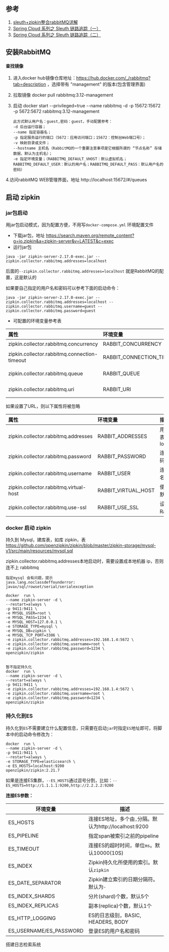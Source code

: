 ## 参考

1. [sleuth\+zipkin整合rabbitMQ详解](https://www.cnblogs.com/gyyyblog/p/11594412.html)
2. [Spring Cloud 系列之 Sleuth 链路追踪（一）](https://www.cnblogs.com/mrhelloworld/p/sleuth1.html)
3. [Spring Cloud 系列之 Sleuth 链路追踪（二）](https://www.cnblogs.com/mrhelloworld/p/sleuth2.html)



## 安装RabbitMQ

#### 查找镜像

1. 进入docker hub镜像仓库地址：https://hub.docker.com/_/rabbitmq?tab=description ，选择带有 "management" 的版本(包含管理界面)

2. 拉取镜像
    docker pull rabbitmq:3.12-management 

3. 启动 docker start --privileged=true --name rabbitmq -d -p 15672:15672 -p 5672:5672 rabbitmq:3.12-management

    ```
    此方式默认用户名：guest,密码：guest，手动配置参考：
    -d 后台运行容器；
    --name 指定容器名；
    -p 指定服务运行的端口（5672：应用访问端口；15672：控制台Web端口号）；
    -v 映射目录或文件；
    --hostname 主机名（RabbitMQ的一个重要注意事项是它根据所谓的 “节点名称” 存储数据，默认为主机名）；
    -e 指定环境变量；（RABBITMQ_DEFAULT_VHOST：默认虚拟机名；RABBITMQ_DEFAULT_USER：默认的用户名；RABBITMQ_DEFAULT_PASS：默认用户名的密码）
    ```

4.访问rabbitMQ WEB管理界面，地址 http://localhost:15672/#/queues

## 启动 zipkin

### jar包启动

用jar包启动模式，因为配置方便，不用写`docker-compose.yml` 环境配置文件

- 下载jar包，地址 https://search.maven.org/remote_content?g=io.zipkin&a=zipkin-server&v=LATEST&c=exec
- 运行jar包

```
java -jar zipkin-server-2.17.0-exec.jar --zipkin.collector.rabbitmq.addresses=localhost
```

后面的`--zipkin.collector.rabbitmq.addresses=localhost` 就是RabbitMQ的配置，这是默认的

如果要自己指定的用户名和密码可以参考下面的启动命令：

```
java -jar zipkin-server-2.17.0-exec.jar --zipkin.collector.rabbitmq.addresses=localhost --zipkin.collector.rabbitmq.username=guest --zipkin.collector.rabbitmq.password=guest
```

- 可配置的环境变量参考表

| 属性                                         | 环境变量                  | 描述                                                         |
| :------------------------------------------- | :------------------------ | :----------------------------------------------------------- |
| zipkin.collector.rabbitmq.concurrency        | RABBIT_CONCURRENCY        | 并发消费者数量，默认为 1                                     |
| zipkin.collector.rabbitmq.connection-timeout | RABBIT_CONNECTION_TIMEOUT | 建立连接时的超时时间，默认为 60000 毫秒，即 1 分钟           |
| zipkin.collector.rabbitmq.queue              | RABBIT_QUEUE              | 从中获取 span 信息的队列，默认为 zipkin                      |
| zipkin.collector.rabbitmq.uri                | RABBIT_URI                | 符合 RabbitMQ URI 规范 的 URI，例如 amqp://user:pass@host:10000/vhost |

如果设置了URL，则以下属性将被忽略

| 属性                                   | 环境变量            | 描述                                                         |
| :------------------------------------- | :------------------ | :----------------------------------------------------------- |
| zipkin.collector.rabbitmq.addresses    | RABBIT_ADDRESSES    | 用逗号分隔的 RabbitMQ 地址列表，例如 localhost:5672,localhost:5673 |
| zipkin.collector.rabbitmq.password     | RABBIT_PASSWORD     | 连接到 RabbitMQ 时使用的密码，默认为 guest                   |
| zipkin.collector.rabbitmq.username     | RABBIT_USER         | 连接到 RabbitMQ 时使用的用户名，默认为 guest                 |
| zipkin.collector.rabbitmq.virtual-host | RABBIT_VIRTUAL_HOST | 使用的 RabbitMQ virtual host，默认为 /                       |
| zipkin.collector.rabbitmq.use-ssl      | RABBIT_USE_SSL      | 设置为 true 则用 SSL 的方式与 RabbitMQ 建立链接              |

### docker 启动 zipkin

持久到 Mysql，建库表，如库 zipkin，表 https://github.com/openzipkin/zipkin/blob/master/zipkin-storage/mysql-v1/src/main/resources/mysql.sql

zipkin.collector.rabbitmq.addresses本地启动时，需要设置成本地机器 ip，否则连不上 rabbitmq

```
指定mysql 会有问题，提示
java.lang.noclassdeffounderror: javax/sql/rowset/serial/serialexception

docker  run \
--name zipkin-server -d \
--restart=always \
-p 9411:9411 \
-e MYSQL_USER=root \
-e MYSQL_PASS=1234 \
-e MYSQL_HOST=127.0.0.1 \
-e STORAGE_TYPE=mysql \
-e MYSQL_DB=zipkin \
-e MYSQL_TCP_PORT=3306 \
-e zipkin.collector.rabbitmq.addresses=192.168.1.4:5672 \
-e zipkin.collector.rabbitmq.username=root \
-e zipkin.collector.rabbitmq.password=1234 \
openzipkin/zipkin


暂不指定持久化
docker  run \
--name zipkin-server -d \
--restart=always \
-p 9411:9411 \
-e zipkin.collector.rabbitmq.addresses=192.168.1.4:5672 \
-e zipkin.collector.rabbitmq.username=root \
-e zipkin.collector.rabbitmq.password=1234 \
openzipkin/zipkin
```

### 持久化到ES

持久化到`ES`不需要建立什么配置信息，只需要在启动`jar`时指定`ES`地址即可，将脚本中的启动命令修改为：

```shell
docker  run \
--name zipkin-server -d \
-p 9411:9411 \
--restart=always \
-e STORAGE_TYPE=elasticsearch \
-e ES_HOSTS=localhost:9200
openzipkin/zipkin:2.21.7
```

如果是连接ES集群，`--ES_HOSTS`通过逗号分割，比如：`--ES_HOSTS=http://1.1.1.1:9200,http://2.2.2.2:9200`

**连接ES参数：**

| 环境变量                | 描述                                                   |
| ----------------------- | ------------------------------------------------------ |
| ES_HOSTS                | 连接ES地址，多个由`,`分隔。默认为http://localhost:9200 |
| ES_PIPELINE             | 指定span被索引之前的pipeline                           |
| ES_TIMEOUT              | 连接ES的超时时间，单位`ms`。默认10000(10S)             |
| ES_INDEX                | Zipkin持久化所使用的索引。默认`zipkin`                 |
| ES_DATE_SEPARATOR       | Zipkin建立索引的日期分隔符。默认为`-`                  |
| ES_INDEX_SHARDS         | 分片(shard)个数，默认5个                               |
| ES_INDEX_REPLICAS       | 副本(replica)个数，默认1个                             |
| ES_HTTP_LOGGING         | ES的日志级别，BASIC, HEADERS, BODY                     |
| ES_USERNAME/ES_PASSWORD | 登录ES的用户名和密码                                   |



搭建日志检索系统